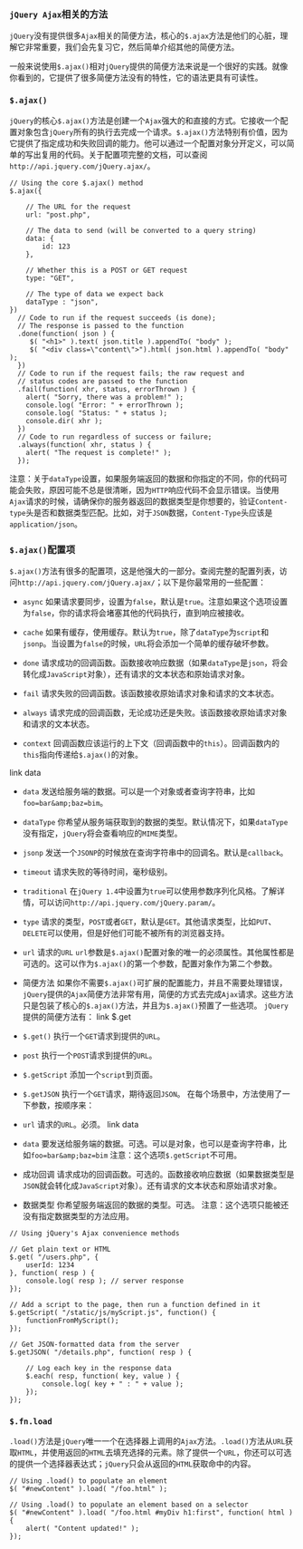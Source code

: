 ### `jQuery Ajax`相关的方法
`jQuery`没有提供很多`Ajax`相关的简便方法，核心的`$.ajax`方法是他们的心脏，理解它非常重要，我们会先复习它，然后简单介绍其他的简便方法。

一般来说使用`$.ajax()`相对`jQuery`提供的简便方法来说是一个很好的实践。就像你看到的，它提供了很多简便方法没有的特性，它的语法更具有可读性。

### `$.ajax()`
`jQuery`的核心`$.ajax()`方法是创建一个`Ajax`强大的和直接的方式。它接收一个配置对象包含`jQuery`所有的执行去完成一个请求。`$.ajax()`方法特别有价值，因为它提供了指定成功和失败回调的能力。他可以通过一个配置对象分开定义，可以简单的写出复用的代码。关于配置项完整的文档，可以查阅`http://api.jquery.com/jQuery.ajax/`。
```
// Using the core $.ajax() method
$.ajax({
 
    // The URL for the request
    url: "post.php",
 
    // The data to send (will be converted to a query string)
    data: {
        id: 123
    },
 
    // Whether this is a POST or GET request
    type: "GET",
 
    // The type of data we expect back
    dataType : "json",
})
  // Code to run if the request succeeds (is done);
  // The response is passed to the function
  .done(function( json ) {
     $( "<h1>" ).text( json.title ).appendTo( "body" );
     $( "<div class=\"content\">").html( json.html ).appendTo( "body" );
  })
  // Code to run if the request fails; the raw request and
  // status codes are passed to the function
  .fail(function( xhr, status, errorThrown ) {
    alert( "Sorry, there was a problem!" );
    console.log( "Error: " + errorThrown );
    console.log( "Status: " + status );
    console.dir( xhr );
  })
  // Code to run regardless of success or failure;
  .always(function( xhr, status ) {
    alert( "The request is complete!" );
  });
```
注意：关于`dataType`设置，如果服务端返回的数据和你指定的不同，你的代码可能会失败，原因可能不总是很清晰，因为`HTTP`响应代码不会显示错误。当使用`Ajax`请求的时候，请确保你的服务器返回的数据类型是你想要的，验证`Content-type`头是否和数据类型匹配。比如，对于`JSON`数据，`Content-Type`头应该是`application/json`。
### `$.ajax()`配置项
`$.ajax()`方法有很多的配置项，这是他强大的一部分。查阅完整的配置列表，访问`http://api.jquery.com/jQuery.ajax/`；以下是你最常用的一些配置：
- `async`
如果请求要同步，设置为`false`，默认是`true`。注意如果这个选项设置为`false`，你的请求将会堵塞其他的代码执行，直到响应被接收。
- `cache`
如果有缓存，使用缓存。默认为`true`，除了`dataType`为`script`和`jsonp`。当设置为`false`的时候，`URL`将会添加一个简单的缓存破坏参数。
- `done`
请求成功的回调函数。函数接收响应数据（如果`dataType`是`json`，将会转化成`JavaScript`对象），还有请求的文本状态和原始请求对象。

- `fail`
请求失败的回调函数。该函数接收原始请求对象和请求的文本状态。

- `always`
请求完成的回调函数，无论成功还是失败。该函数接收原始请求对象和请求的文本状态。

- `context`
回调函数应该运行的上下文（回调函数中的`this`）。回调函数内的`this`指向传递给`$.ajax()`的对象。

link data
- `data`
发送给服务端的数据。可以是一个对象或者查询字符串，比如`foo=bar&amp;baz=bim`。
- `dataType`
你希望从服务端获取到的数据的类型。默认情况下，如果`dataType`没有指定，`jQuery`将会查看响应的`MIME`类型。
- `jsonp`
发送一个`JSONP`的时候放在查询字符串中的回调名。默认是`callback`。
- `timeout`
请求失败的等待时间，毫秒级别。

- `traditional`
在`jQuery 1.4`中设置为`true`可以使用参数序列化风格。了解详情，可以访问`http://api.jquery.com/jQuery.param/`。
- `type`
请求的类型，`POST`或者`GET`，默认是`GET`。其他请求类型，比如`PUT`、`DELETE`可以使用，但是好他们可能不被所有的浏览器支持。

- `url`
请求的`URL`
`url`参数是`$.ajax()`配置对象的唯一的必须属性。其他属性都是可选的。这可以作为`$.ajax()`的第一个参数，配置对象作为第二个参数。

- 简便方法
如果你不需要`$.ajax()`可扩展的配置能力，并且不需要处理错误，`jQuery`提供的`Ajax`简便方法非常有用，简便的方式去完成`Ajax`请求。这些方法只是包装了核心的`$.ajax()`方法，并且为`$.ajax()`预置了一些选项。
`jQuery`提供的简便方法有：
link $.get
- `$.get()`
执行一个`GET`请求到提供的`URL`。
- `post`
执行一个`POST`请求到提供的`URL`。
- `$.getScript`
添加一个`script`到页面。
- `$.getJSON`
执行一个`GET`请求，期待返回`JSON`。
在每个场景中，方法使用了一下参数，按顺序来：
- `url`
请求的`URL`。必须。
link data
- `data`
要发送给服务端的数据。可选。可以是对象，也可以是查询字符串，比如`foo=bar&amp;baz=bim`
注意：这个选项`$.getScript`不可用。
- 成功回调
请求成功的回调函数。可选的。函数接收响应数据（如果数据类型是`JSON`就会转化成`JavaScript`对象）。还有请求的文本状态和原始请求对象。
- 数据类型
你希望服务端返回的数据的类型。可选。
注意：这个选项只能被还没有指定数据类型的方法应用。
```
// Using jQuery's Ajax convenience methods
 
// Get plain text or HTML
$.get( "/users.php", {
    userId: 1234
}, function( resp ) {
    console.log( resp ); // server response
});
 
// Add a script to the page, then run a function defined in it
$.getScript( "/static/js/myScript.js", function() {
    functionFromMyScript();
});
 
// Get JSON-formatted data from the server
$.getJSON( "/details.php", function( resp ) {
 
    // Log each key in the response data
    $.each( resp, function( key, value ) {
        console.log( key + " : " + value );
    });
});
```
### `$.fn.load`
`.load()`方法是`jQuery`唯一一个在选择器上调用的`Ajax`方法。`.load()`方法从`URL`获取`HTML`，并使用返回的`HTML`去填充选择的元素。除了提供一个`URL`，你还可以可选的提供一个选择器表达式；`jQuery`只会从返回的`HTML`获取命中的内容。

```
// Using .load() to populate an element
$( "#newContent" ).load( "/foo.html" );
```
```
// Using .load() to populate an element based on a selector
$( "#newContent" ).load( "/foo.html #myDiv h1:first", function( html ) {
    alert( "Content updated!" );
});
```